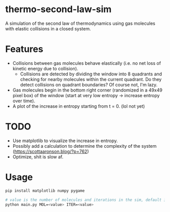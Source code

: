 # thermo-second-law-sim
A simulation of the second law of thermodynamics using gas molecules with elastic collisions in a closed system.

# Features
- Collisions between gas molecules behave elastically (i.e. no net loss of kinetic energy due to collision).
  - Collisions are detected by dividing the window into 8 quadrants and checking for nearby molecules within the current quadrant. Do they detect collisions on quadrant boundaries? Of course not, I'm lazy.
- Gas molecules begin in the bottom right corner (randomized in a 49x49 pixel box) of the window (start at very low entropy -> increase entropy over time).
- A plot of the increase in entropy starting from t = 0. (lol not yet)

# TODO
- Use matplotlib to visualize the increase in entropy.
- Possibly add a calculation to determine the complexity of the system (https://scottaaronson.blog/?p=762)
- Optimize, shit is slow af.

# Usage
```python
pip install matplotlib numpy pygame
```
```bash
# value is the number of molecules and iterations in the sim, default is 100 and 10000 respectively
python main.py MOL=<value> ITER=<value> 
```
